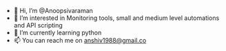 - 👋 Hi, I’m @Anoopsivaraman
- 👀 I’m interested in Monitoring tools, small and medium level automations and API scripting
- 🌱 I’m currently learning python 
- 📫 You can reach me on anshiv1988@gmail.co

<!---
Anoopsivaraman/Anoopsivaraman is a ✨ special ✨ repository because its `README.md` (this file) appears on your GitHub profile.
You can click the Preview link to take a look at your changes.
--->
